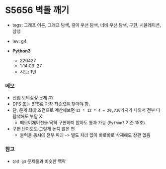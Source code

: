 # S5656 벽돌 깨기

- tags: 그래프 이론, 그래프 탐색, 깊이 우선 탐색, 너비 우선 탐색, 구현, 시뮬레이션, 삼성
- lev: g4

- **Python3**
  - 220427
  - 1:14:09 .27
  - 시도: 1번

### 메모
 - 신입 모의검정 문제 #2
 - DFS 또는 BFS로 가장 최솟값을 찾아야 함.
 - 단, 문제 최대 조건으로 계산해보면 `12 * 12 * 4 = 20,736`가지가 나와서 전부 다 탐색해도 부담 X
    - 메모이제이션을 딱히 구현하지 않아도 통과 가능 (`Python3` 기준 15초)
 - 구현 난이도도 그렇게 높지 않은 편
    - 블럭을 동시에 전부 파괴 -> 별도 처리 없이 바로바로 삭제해도 상관 없음


### 참고
 - `삼성 g3` 문제들과 비슷한 맥락